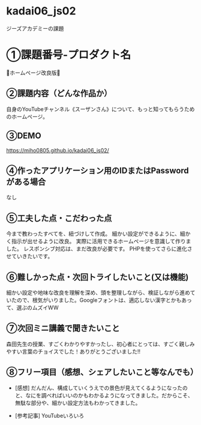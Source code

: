 # kadai06_js02
ジーズアカデミーの課題


# ①課題番号-プロダクト名
🌟ホームページ改良版🌟


## ②課題内容（どんな作品か）
自身のYouTubeチャンネル《スーザンさん》について、もっと知ってもらうためのホームページ。

## ③DEMO

https://miho0805.github.io/kadai06_js02/

## ④作ったアプリケーション用のIDまたはPasswordがある場合

なし

## ⑤工夫した点・こだわった点

今まで教わったすべてを、紐づけして作成。
細かい設定ができるように、細かく指示が出せるように改良。
実際に活用できるホームページを意識して作りました。
レスポンシブ対応は、まだ改良が必要です。
PHPを使ってさらに進化させていきたいです。

## ⑥難しかった点・次回トライしたいこと(又は機能)

細かい設定や地味な改良を理解を深め、頭を整理しながら、検証しながら進めていたので、根気がいりました。Googleフォントは、適応しない漢字とかもあって、選ぶのムズイWW


## ⑦次回ミニ講義で聞きたいこと

森田先生の授業、すごくわかりやすかったし、初心者にとっては、すごく親しみやすい言葉のチョイスでした！ありがとうございました!!

## ⑧フリー項目（感想、シェアしたいこと等なんでも）

- [感想]
  だんだん、構成していくうえでの景色が見えてくるようになったのと、なにを調べればいいのかもわかるようになってきました。だからこそ、無駄な部分や、細かい設定方法もわかってきました。


- [参考記事]
 YouTubeいろいろ
